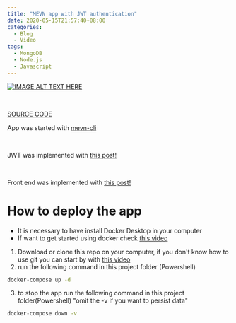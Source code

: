 ```yaml
---
title: "MEVN app with JWT authentication"
date: 2020-05-15T21:57:40+08:00
categories:
  - Blog
  - Video
tags:
  - MongoDB
  - Node.js
  - Javascript
---
```


[![IMAGE ALT TEXT HERE](https://img.youtube.com/vi/TEdbwVhHE54/0.jpg)](https://www.youtube.com/watch?v=TEdbwVhHE54)

<br/>

[SOURCE CODE](https://github.com/eddy-dot/mevn-jwt)

App was started with [mevn-cli](https://mevn.madlabs.xyz/) 

</br>

JWT was implemented with [this post!](https://www.freecodecamp.org/news/securing-node-js-restful-apis-with-json-web-tokens-9f811a92bb52/) 

</br>

Front end was implemented with [this post!](https://www.digitalocean.com/community/tutorials/handling-authentication-in-vue-using-vuex)

# How to deploy the app
-   It is necessary to have install Docker Desktop in your computer
-   If want to get started using docker check  [this video](https://youtu.be/K8bkz3PfvlM)
1.   Download or clone this repo on your computer, if you don't know how to use git you can start by with [this video](https://youtu.be/c4SXBSBHlGY)
2.   run the following command in this project folder (Powershell)

```bash
docker-compose up -d
```

3.  to stop the app run the following command in this project folder(Powershell) "omit the -v if you want to persist data"

```bash
docker-compose down -v
```